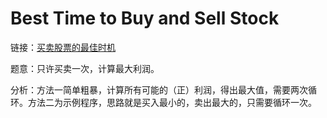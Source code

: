 # Best Time to Buy and Sell Stock

链接：[买卖股票的最佳时机](https://leetcode-cn.com/problems/best-time-to-buy-and-sell-stock/description/)

题意：只许买卖一次，计算最大利润。

分析：方法一简单粗暴，计算所有可能的（正）利润，得出最大值，需要两次循环。方法二为示例程序，思路就是买入最小的，卖出最大的，只需要循环一次。